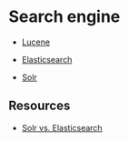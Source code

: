 # Search engine


* [Lucene](lucene/README.md)

* [Elasticsearch](ex/README.md)
* [Solr](solr/README.md)


## Resources
* [Solr vs. Elasticsearch](http://solr-vs-elasticsearch.com/)